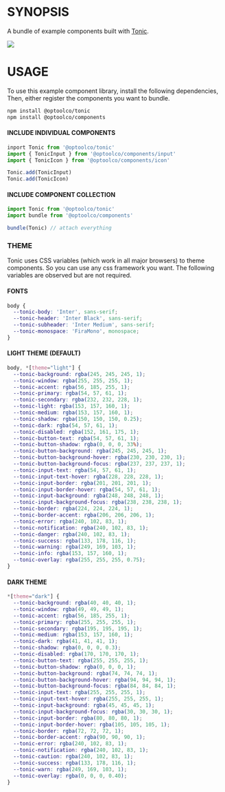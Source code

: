 # SYNOPSIS
A bundle of example components built with [Tonic](https://github.com/hxoht/tonic).

![](https://github.com/optoolco/components/workflows/ci/badge.svg)

# USAGE
To use this example component library, install the following dependencies,
Then, either register the components you want to bundle.

```bash
npm install @optoolco/tonic
npm install @optoolco/components
```

#### INCLUDE INDIVIDUAL COMPONENTS

```js
inport Tonic from '@optoolco/tonic'
import { TonicInput } from '@optoolco/components/input'
import { TonicIcon } from '@optoolco/components/icon'

Tonic.add(TonicInput)
Tonic.add(TonicIcon)
```

#### INCLUDE COMPONENT COLLECTION

```js
import Tonic from '@optoolco/tonic'
import bundle from '@optoolco/components'

bundle(Tonic) // attach everything
```

### THEME
Tonic uses CSS variables (which work in all major browsers) to theme components.
So you can use any css framework you want. The following variables are observed
but are not required.

#### FONTS
```css
body {
  --tonic-body: 'Inter', sans-serif;
  --tonic-header: 'Inter Black', sans-serif;
  --tonic-subheader: 'Inter Medium', sans-serif;
  --tonic-monospace: 'FiraMono', monospace;
}
```

#### LIGHT THEME (DEFAULT)

```css
body, *[theme="light"] {
  --tonic-background: rgba(245, 245, 245, 1);
  --tonic-window: rgba(255, 255, 255, 1);
  --tonic-accent: rgba(56, 185, 255, 1);
  --tonic-primary: rgba(54, 57, 61, 1);
  --tonic-secondary: rgba(232, 232, 228, 1);
  --tonic-light: rgba(153, 157, 160, 1);
  --tonic-medium: rgba(153, 157, 160, 1);
  --tonic-shadow: rgba(150, 150, 150, 0.25);
  --tonic-dark: rgba(54, 57, 61, 1);
  --tonic-disabled: rgba(152, 161, 175, 1);
  --tonic-button-text: rgba(54, 57, 61, 1);
  --tonic-button-shadow: rgba(0, 0, 0, 33%);
  --tonic-button-background: rgba(245, 245, 245, 1);
  --tonic-button-background-hover: rgba(230, 230, 230, 1);
  --tonic-button-background-focus: rgba(237, 237, 237, 1);
  --tonic-input-text: rgba(54, 57, 61, 1);
  --tonic-input-text-hover: rgba(228, 228, 228, 1);
  --tonic-input-border: rgba(201, 201, 201, 1);
  --tonic-input-border-hover: rgba(54, 57, 61, 1);
  --tonic-input-background: rgba(248, 248, 248, 1);
  --tonic-input-background-focus: rgba(238, 238, 238, 1);
  --tonic-border: rgba(224, 224, 224, 1);
  --tonic-border-accent: rgba(206, 206, 206, 1);
  --tonic-error: rgba(240, 102, 83, 1);
  --tonic-notification: rgba(240, 102, 83, 1);
  --tonic-danger: rgba(240, 102, 83, 1);
  --tonic-success: rgba(133, 178, 116, 1);
  --tonic-warning: rgba(249, 169, 103, 1);
  --tonic-info: rgba(153, 157, 160, 1);
  --tonic-overlay: rgba(255, 255, 255, 0.75);
}
```

#### DARK THEME

```css
*[theme="dark"] {
  --tonic-background: rgba(40, 40, 40, 1);
  --tonic-window: rgba(49, 49, 49, 1);
  --tonic-accent: rgba(56, 185, 255, 1);
  --tonic-primary: rgba(255, 255, 255, 1);
  --tonic-secondary: rgba(195, 195, 195, 1);
  --tonic-medium: rgba(153, 157, 160, 1);
  --tonic-dark: rgba(41, 41, 41, 1);
  --tonic-shadow: rgba(0, 0, 0, 0.3);
  --tonic-disabled: rgba(170, 170, 170, 1);
  --tonic-button-text: rgba(255, 255, 255, 1);
  --tonic-button-shadow: rgba(0, 0, 0, 1);
  --tonic-button-background: rgba(74, 74, 74, 1);
  --tonic-button-background-hover: rgba(94, 94, 94, 1);
  --tonic-button-background-focus: rgba(84, 84, 84, 1);
  --tonic-input-text: rgba(255, 255, 255, 1);
  --tonic-input-text-hover: rgba(255, 255, 255, 1);
  --tonic-input-background: rgba(45, 45, 45, 1);
  --tonic-input-background-focus: rgba(30, 30, 30, 1);
  --tonic-input-border: rgba(80, 80, 80, 1);
  --tonic-input-border-hover: rgba(105, 105, 105, 1);
  --tonic-border: rgba(72, 72, 72, 1);
  --tonic-border-accent: rgba(90, 90, 90, 1);
  --tonic-error: rgba(240, 102, 83, 1);
  --tonic-notification: rgba(240, 102, 83, 1);
  --tonic-caution: rgba(240, 102, 83, 1);
  --tonic-success: rgba(133, 178, 116, 1);
  --tonic-warn: rgba(249, 169, 103, 1);
  --tonic-overlay: rgba(0, 0, 0, 0.40);
}
```
